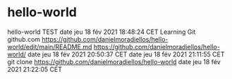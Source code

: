 # hello-world
hello-world
TEST date jeu 18 fév 2021 18:48:24 CET Learning Git github.com https://github.com/danielmoradiellos/hello-world/edit/main/README.md https://github.com/danielmoradiellos/hello-world/
date jeu 18 fév 2021 20:50:37 CET
date jeu 18 fév 2021 21:11:55 CET
git clone https://github.com/danielmoradiellos/hello-world
date jeu 18 fév 2021 21:22:05 CET
